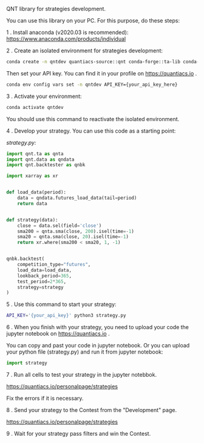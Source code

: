 QNT library for strategies development.

You can use this library on your PC.
For this purpose, do these steps: 

1 . Install anaconda (v2020.03 is recommended): https://www.anaconda.com/products/individual

2 . Create an isolated environment for strategies development:
```bash
conda create -n qntdev quantiacs-source::qnt conda-forge::ta-lib conda-forge::dash=1.18
```

Then set your API key. You can find it in your profile on https://quantiacs.io .
```bash
conda env config vars set -n qntdev API_KEY={your_api_key_here}
```

3 . Activate your environment:
```bash
conda activate qntdev
```
You should use this command to reactivate the isolated environment.

4 . Develop your strategy. You can use this code as a starting point:

*strategy.py:*
```python
import qnt.ta as qnta
import qnt.data as qndata
import qnt.backtester as qnbk

import xarray as xr


def load_data(period):
    data = qndata.futures_load_data(tail=period)
    return data


def strategy(data):
    close = data.sel(field='close')
    sma200 = qnta.sma(close, 200).isel(time=-1)
    sma20 = qnta.sma(close, 20).isel(time=-1)
    return xr.where(sma200 < sma20, 1, -1)


qnbk.backtest(
    competition_type="futures",
    load_data=load_data,
    lookback_period=365,
    test_period=2*365,
    strategy=strategy
)
```

5 . Use this command to start your strategy:
```bash
API_KEY='{your_api_key}' python3 strategy.py
```

6 . When you finish with your strategy, you need to upload 
your code the jupyter notebook on https://quantiacs.io .

You can copy and past your code in jupyter notebook. 
Or you can upload your python file (strategy.py) and run it from jupyter notebook:
```python
import strategy
```

7 . Run all cells to test your strategy in the jupyter notebbok.

https://quantiacs.io/personalpage/strategies

Fix the errors if it is necessary.


8 . Send your strategy to the Contest from the "Development" page.

https://quantiacs.io/personalpage/strategies

9 . Wait for your strategy pass filters and win the Contest.